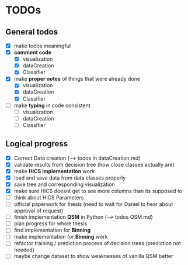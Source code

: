 # TODOs

## General todos

* [x] make todos meaningful
* [x] __comment code__
  * [x] visualization
  * [x] dataCreation
  * [x] Classifier
* [x] make __proper notes__ of things that were already done
  * [x] visualization
  * [x] dataCreation
  * [x] Classifier
* [ ] make __typing__ in code consistent
  * [ ] visualization
  * [ ] dataCreation
  * [ ] Classifier

## Logical progress
* [x] Correct Data creation (--> todos in dataCreation.md)
* [x] validate results from decision tree (how close classes actually are)
* [x] make __HiCS implementation__ work
* [x] load and save data from data classes properly
* [x] save tree and corresponding visualization
* [x] make sure HiCS doesnt get to see more columns than its supposed to
* [ ] think about HiCS Parameters
* [ ] official paperwork for thesis (need to wait for Daniel to hear about approval of 
request)
* [ ] finish implementation __QSM__ in Python (--> todos QSM.md)
* [ ] plan progress for whole thesis
* [ ] find implementation for __Binning__
* [ ] make implementation for __Binning__ work
* [ ] refactor training / prediction process of decision trees (prediction not needed)
* [ ] maybe change dataset to show weaknesses of vanilla QSM better
